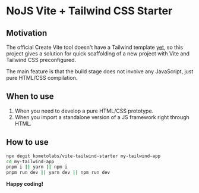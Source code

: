 NoJS Vite + Tailwind CSS Starter
====

## Motivation

The official Create Vite tool doesn't have a Tailwind template [yet](https://github.com/vitejs/vite/pull/9304), so this project gives a solution for quick scaffolding of a new project with Vite and Tailwind CSS preconfigured.

The main feature is that the build stage does not involve any JavaScript, just pure HTML/CSS compilation.

## When to use

1. When you need to develop a pure HTML/CSS prototype.
2. When you import a standalone version of a JS framework right through HTML.

## How to use

```bash
npx degit kometolabs/vite-tailwind-starter my-tailwind-app
cd my-tailwind-app
pnpm i || yarn || npm i
pnpm run dev || yarn dev || npm run dev
```

**Happy coding!**
